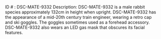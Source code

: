 ID # : DSC-MATE-9332
Description: DSC-MATE-9332 is a male rabbit species approximately 132cm in height when upright. DSC-MATE-9332 has the appearance of a mid-20th century train engineer, wearing a retro cap and ski goggles. The goggles sometimes used as a forehead accessory. DSC-MATE-9332 also wears an LED gas mask that obscures its facial features.